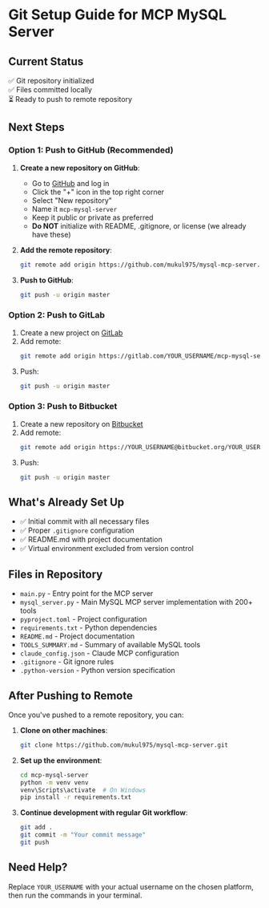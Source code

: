 # Git Setup Guide for MCP MySQL Server

## Current Status
✅ Git repository initialized  
✅ Files committed locally  
⏳ Ready to push to remote repository  

## Next Steps

### Option 1: Push to GitHub (Recommended)

1. **Create a new repository on GitHub**:
   - Go to [GitHub](https://github.com) and log in
   - Click the "+" icon in the top right corner
   - Select "New repository"
   - Name it `mcp-mysql-server`
   - Keep it public or private as preferred
   - **Do NOT** initialize with README, .gitignore, or license (we already have these)

2. **Add the remote repository**:
   ```bash
   git remote add origin https://github.com/mukul975/mysql-mcp-server.git
   ```

3. **Push to GitHub**:
   ```bash
   git push -u origin master
   ```

### Option 2: Push to GitLab

1. Create a new project on [GitLab](https://gitlab.com)
2. Add remote:
   ```bash
   git remote add origin https://gitlab.com/YOUR_USERNAME/mcp-mysql-server.git
   ```
3. Push:
   ```bash
   git push -u origin master
   ```

### Option 3: Push to Bitbucket

1. Create a new repository on [Bitbucket](https://bitbucket.org)
2. Add remote:
   ```bash
   git remote add origin https://YOUR_USERNAME@bitbucket.org/YOUR_USERNAME/mcp-mysql-server.git
   ```
3. Push:
   ```bash
   git push -u origin master
   ```

## What's Already Set Up

- ✅ Initial commit with all necessary files
- ✅ Proper `.gitignore` configuration
- ✅ README.md with project documentation
- ✅ Virtual environment excluded from version control

## Files in Repository

- `main.py` - Entry point for the MCP server
- `mysql_server.py` - Main MySQL MCP server implementation with 200+ tools
- `pyproject.toml` - Project configuration
- `requirements.txt` - Python dependencies
- `README.md` - Project documentation
- `TOOLS_SUMMARY.md` - Summary of available MySQL tools
- `claude_config.json` - Claude MCP configuration
- `.gitignore` - Git ignore rules
- `.python-version` - Python version specification

## After Pushing to Remote

Once you've pushed to a remote repository, you can:

1. **Clone on other machines**:
   ```bash
   git clone https://github.com/mukul975/mysql-mcp-server.git
   ```

2. **Set up the environment**:
   ```bash
   cd mcp-mysql-server
   python -m venv venv
   venv\Scripts\activate  # On Windows
   pip install -r requirements.txt
   ```

3. **Continue development with regular Git workflow**:
   ```bash
   git add .
   git commit -m "Your commit message"
   git push
   ```

## Need Help?

Replace `YOUR_USERNAME` with your actual username on the chosen platform, then run the commands in your terminal.
